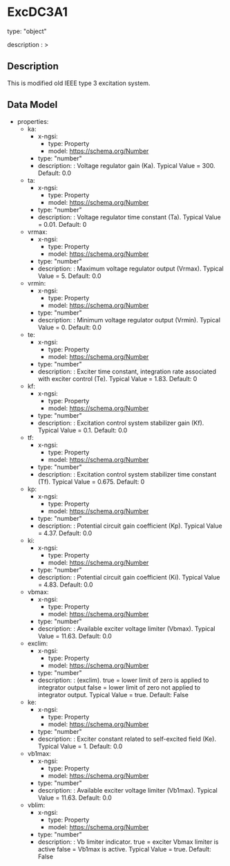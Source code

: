 # ExcDC3A1
type: "object"
description : >
## Description
This is modified old IEEE type 3 excitation system.

## Data Model
  - properties:
    - ka:
      - x-ngsi:
        - type: Property
        - model: https://schema.org/Number
      - type: "number"
      - description: : Voltage regulator gain (Ka).  Typical Value = 300. Default: 0.0
    - ta:
      - x-ngsi:
        - type: Property
        - model: https://schema.org/Number
      - type: "number"
      - description: : Voltage regulator time constant (Ta).  Typical Value = 0.01. Default: 0
    - vrmax:
      - x-ngsi:
        - type: Property
        - model: https://schema.org/Number
      - type: "number"
      - description: : Maximum voltage regulator output (Vrmax).  Typical Value = 5. Default: 0.0
    - vrmin:
      - x-ngsi:
        - type: Property
        - model: https://schema.org/Number
      - type: "number"
      - description: : Minimum voltage regulator output (Vrmin).  Typical Value = 0. Default: 0.0
    - te:
      - x-ngsi:
        - type: Property
        - model: https://schema.org/Number
      - type: "number"
      - description: : Exciter time constant, integration rate associated with exciter control (Te).  Typical Value = 1.83. Default: 0
    - kf:
      - x-ngsi:
        - type: Property
        - model: https://schema.org/Number
      - type: "number"
      - description: : Excitation control system stabilizer gain (Kf).  Typical Value = 0.1. Default: 0.0
    - tf:
      - x-ngsi:
        - type: Property
        - model: https://schema.org/Number
      - type: "number"
      - description: : Excitation control system stabilizer time constant (Tf).  Typical Value = 0.675. Default: 0
    - kp:
      - x-ngsi:
        - type: Property
        - model: https://schema.org/Number
      - type: "number"
      - description: : Potential circuit gain coefficient (Kp).  Typical Value = 4.37. Default: 0.0
    - ki:
      - x-ngsi:
        - type: Property
        - model: https://schema.org/Number
      - type: "number"
      - description: : Potential circuit gain coefficient (Ki).  Typical Value = 4.83. Default: 0.0
    - vbmax:
      - x-ngsi:
        - type: Property
        - model: https://schema.org/Number
      - type: "number"
      - description: : Available exciter voltage limiter (Vbmax).  Typical Value = 11.63. Default: 0.0
    - exclim:
      - x-ngsi:
        - type: Property
        - model: https://schema.org/Number
      - type: "number"
      - description: : (exclim). true = lower limit of zero is applied to integrator output false = lower limit of zero not applied to integrator output. Typical Value = true. Default: False
    - ke:
      - x-ngsi:
        - type: Property
        - model: https://schema.org/Number
      - type: "number"
      - description: : Exciter constant related to self-excited field (Ke).  Typical Value = 1. Default: 0.0
    - vb1max:
      - x-ngsi:
        - type: Property
        - model: https://schema.org/Number
      - type: "number"
      - description: : Available exciter voltage limiter (Vb1max).  Typical Value = 11.63. Default: 0.0
    - vblim:
      - x-ngsi:
        - type: Property
        - model: https://schema.org/Number
      - type: "number"
      - description: : Vb limiter indicator. true = exciter Vbmax limiter is active false = Vb1max is active.  Typical Value = true. Default: False

